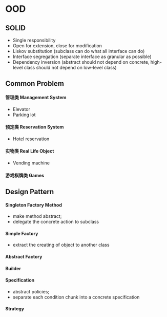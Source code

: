 # OOD

## SOLID 

* Single responsibility 
* Open for extension, close for modification 
* Liskov substitution \(subclass can do what all interface can do\)
* Interface segregation \(separate interface as granular as possible\) 
* Dependency inversion \(abstract should not depend on concrete, high-level class should not depend on low-level class\)

## Common Problem

#### 管理类 Management System

* Elevator
* Parking lot

#### 预定类 Reservation System

* Hotel reservation

#### 实物类 Real Life Object

* Vending machine

#### 游戏棋牌类 Games

## Design Pattern

#### Singleton Factory Method 

* make method abstract; 
* delegate the concrete action to subclass 

#### Simple Factory 

* extract the creating of object to another class 

#### Abstract Factory 

#### Builder 

#### Specification 

* abstract policies; 
* separate each condition chunk into a concrete specification

#### Strategy

